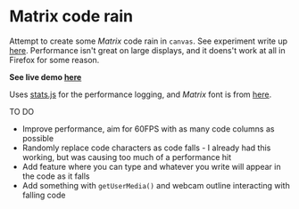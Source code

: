 Matrix code rain
================

Attempt to create some *Matrix* code rain in `canvas`. See experiment write up [here](http://neilcarpenter.com/labs/matrix-rain/). Performance isn't great on large displays, and it doens't work at all in Firefox for some reason.

**See live demo [here](http://neilcarpenter.com/demos/canvas/matrix/)**

Uses [stats.js](https://github.com/mrdoob/stats.js/) for the performance logging, and *Matrix* font is from [here](http://www.dafont.com/matrix-code-nfi.font).

TO DO

- Improve performance, aim for 60FPS with as many code columns as possible
- Randomly replace code characters as code falls - I already had this working, but was causing too much of a performance hit
- Add feature where you can type and whatever you write will appear in the code as it falls
- Add something with `getUserMedia()` and webcam outline interacting with falling code